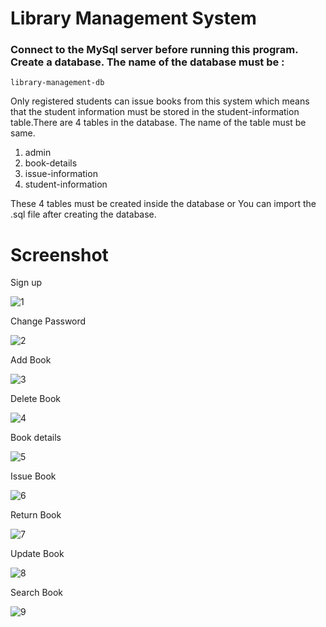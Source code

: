 
# Library Management System

### Connect to the MySql server before running this program. Create a database. The name of the database must be :
    library-management-db
Only registered students can issue books from this system which means that the student information must be stored in the student-information table.There are 4 tables in the database. The name of the table must be same.

1. admin
2. book-details
3. issue-information
4. student-information

These 4 tables must be created inside the database or You can import the .sql file after creating the database.

# Screenshot


Sign up

![1](https://user-images.githubusercontent.com/52861859/119842603-a1dacc00-bf28-11eb-8582-1288287158cc.PNG) 

Change Password

![2](https://user-images.githubusercontent.com/52861859/119842615-a4d5bc80-bf28-11eb-8a6c-3b5d5ec9ec17.PNG)


Add Book

![3](https://user-images.githubusercontent.com/52861859/119842628-a8694380-bf28-11eb-94db-1c6896ee299d.PNG)

Delete Book

![4](https://user-images.githubusercontent.com/52861859/119842645-ab643400-bf28-11eb-8b49-f443865b409d.PNG)

Book details

![5](https://user-images.githubusercontent.com/52861859/119843036-fda55500-bf28-11eb-9799-abf7113674e2.PNG)

Issue Book

![6](https://user-images.githubusercontent.com/52861859/119843057-01d17280-bf29-11eb-8ff2-04fb20172049.PNG)

Return Book

![7](https://user-images.githubusercontent.com/52861859/119843064-039b3600-bf29-11eb-97c8-42de38b7518c.PNG)

Update Book

![8](https://user-images.githubusercontent.com/52861859/119843084-072ebd00-bf29-11eb-95ea-32f4141b6144.PNG)

Search Book

![9](https://user-images.githubusercontent.com/52861859/119843090-085fea00-bf29-11eb-86f8-c18f982a39de.PNG)



